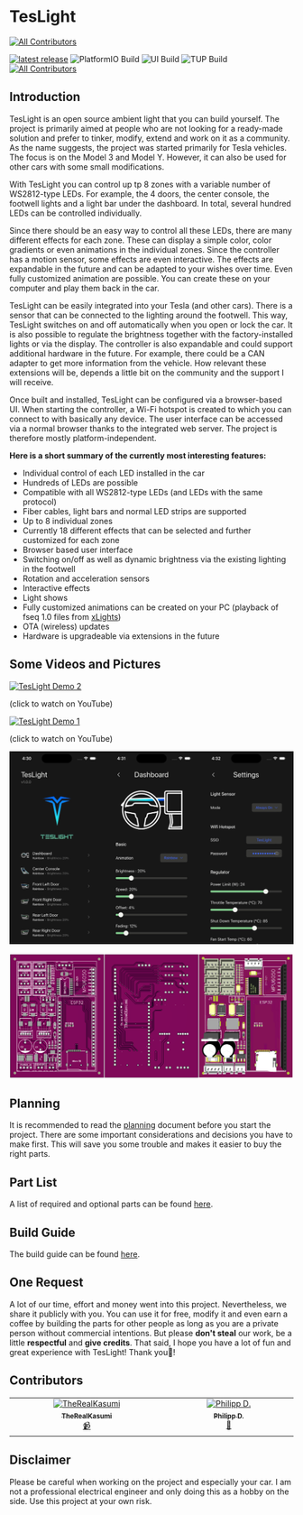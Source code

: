# TesLight
<!-- ALL-CONTRIBUTORS-BADGE:START - Do not remove or modify this section -->
[![All Contributors](https://img.shields.io/badge/all_contributors-2-orange.svg?style=flat-square)](#contributors-)
<!-- ALL-CONTRIBUTORS-BADGE:END -->

[![latest release](https://img.shields.io/github/v/release/TheRealKasumi/TesLight)](https://github.com/TheRealKasumi/TesLight/releases/latest)
![PlatformIO Build](https://github.com/TheRealKasumi/TesLight/actions/workflows/PlatformIO-Build.yml/badge.svg?branch=main)
![UI Build](https://github.com/TheRealKasumi/TesLight/actions/workflows/ui-build.yml/badge.svg?branch=main)
![TUP Build](https://github.com/TheRealKasumi/TesLight/actions/workflows/teslight-update-packaging-tool-and-tup-file-build.yml/badge.svg?branch=main)
[![All Contributors](https://img.shields.io/github/all-contributors/TheRealKasumi/TesLight?color=informational&style=flat)](#contributors)

## Introduction

TesLight is an open source ambient light that you can build yourself.
The project is primarily aimed at people who are not looking for a ready-made solution and prefer to tinker, modify, extend and work on it as a community.
As the name suggests, the project was started primarily for Tesla vehicles.
The focus is on the Model 3 and Model Y.
However, it can also be used for other cars with some small modifications.

With TesLight you can control up tp 8 zones with a variable number of WS2812-type LEDs.
For example, the 4 doors, the center console, the footwell lights and a light bar under the dashboard.
In total, several hundred LEDs can be controlled individually.

Since there should be an easy way to control all these LEDs, there are many different effects for each zone.
These can display a simple color, color gradients or even animations in the individual zones.
Since the controller has a motion sensor, some effects are even interactive.
The effects are expandable in the future and can be adapted to your wishes over time.
Even fully customized animation are possible.
You can create these on your computer and play them back in the car.

TesLight can be easily integrated into your Tesla (and other cars).
There is a sensor that can be connected to the lighting around the footwell.
This way, TesLight switches on and off automatically when you open or lock the car.
It is also possible to regulate the brightness together with the factory-installed lights or via the display.
The controller is also expandable and could support additional hardware in the future.
For example, there could be a CAN adapter to get more information from the vehicle.
How relevant these extensions will be, depends a little bit on the community and the support I will receive.

Once built and installed, TesLight can be configured via a browser-based UI.
When starting the controller, a Wi-Fi hotspot is created to which you can connect to with basically any device.
The user interface can be accessed via a normal browser thanks to the integrated web server.
The project is therefore mostly platform-independent.

**Here is a short summary of the currently most interesting features:**

- Individual control of each LED installed in the car
- Hundreds of LEDs are possible
- Compatible with all WS2812-type LEDs (and LEDs with the same protocol)
- Fiber cables, light bars and normal LED strips are supported
- Up to 8 individual zones
- Currently 18 different effects that can be selected and further customized for each zone
- Browser based user interface
- Switching on/off as well as dynamic brightness via the existing lighting in the footwell
- Rotation and acceleration sensors
- Interactive effects
- Light shows
- Fully customized animations can be created on your PC (playback of fseq 1.0 files from [xLights](https://xlights.org/))
- OTA (wireless) updates
- Hardware is upgradeable via extensions in the future

## Some Videos and Pictures

[![TesLight Demo 2](https://img.youtube.com/vi/_N5h1IViB-E/0.jpg)](https://www.youtube.com/watch?v=_N5h1IViB-E)

(click to watch on YouTube)

[![TesLight Demo 1](https://img.youtube.com/vi/bwzbVkCsNws/0.jpg)](https://www.youtube.com/watch?v=bwzbVkCsNws)

(click to watch on YouTube)

![App](documentation/media/readme/app.jpg)

![PCB](documentation/media/build/pcb.png)

## Planning

It is recommended to read the [planning](documentation/planning.md) document before you start the project.
There are some important considerations and decisions you have to make first.
This will save you some trouble and makes it easier to buy the right parts.

## Part List

A list of required and optional parts can be found [here](documentation/part-list.md).

## Build Guide

The build guide can be found [here](documentation/build.md).

## One Request

A lot of our time, effort and money went into this project.
Nevertheless, we share it publicly with you.
You can use it for free, modify it and even earn a coffee by building the parts for other people as long as you are a private person without commercial intentions.
But please **don't steal** our work, be a little **respectful** and **give credits**.
That said, I hope you have a lot of fun and great experience with TesLight!
Thank you💖!

## Contributors

<!-- ALL-CONTRIBUTORS-LIST:START - Do not remove or modify this section -->
<!-- prettier-ignore-start -->
<!-- markdownlint-disable -->
<table>
  <tbody>
    <tr>
      <td align="center" valign="top" width="14.28%"><a href="https://github.com/TheRealKasumi"><img src="https://avatars.githubusercontent.com/u/62426919?v=4?s=100" width="100px;" alt="TheRealKasumi"/><br /><sub><b>TheRealKasumi</b></sub></a><br /><a href="#video-TheRealKasumi" title="Videos">📹</a></td>
      <td align="center" valign="top" width="14.28%"><a href="https://github.com/PhilippDenn"><img src="https://avatars.githubusercontent.com/u/114821380?v=4?s=100" width="100px;" alt="Philipp D."/><br /><sub><b>Philipp D.</b></sub></a><br /><a href="#ideas-PhilippDenn" title="Ideas, Planning, & Feedback">🤔</a></td>
    </tr>
  </tbody>
</table>

<!-- markdownlint-restore -->
<!-- prettier-ignore-end -->

<!-- ALL-CONTRIBUTORS-LIST:END -->
<!-- prettier-ignore-start -->
<!-- markdownlint-disable -->

<!-- markdownlint-restore -->
<!-- prettier-ignore-end -->

<!-- ALL-CONTRIBUTORS-LIST:END -->

## Disclaimer

Please be careful when working on the project and especially your car.
I am not a professional electrical engineer and only doing this as a hobby on the side.
Use this project at your own risk.
